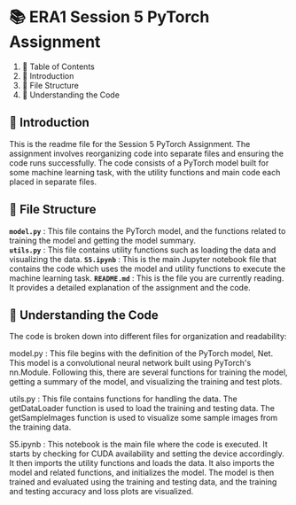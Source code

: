 # 📚 ERA1 Session 5 PyTorch Assignment

1. 📝 Table of Contents  
2. 🎯 Introduction  
3. 📂 File Structure  
4. 🧠 Understanding the Code


## 🎯 Introduction

This is the readme file for the Session 5 PyTorch Assignment. The assignment involves reorganizing code into separate files and ensuring the code runs successfully. The code consists of a PyTorch model built for some machine learning task, with the utility functions and main code each placed in separate files.

## 📂 File Structure  
  
**`model.py`** : This file contains the PyTorch model, and the functions related to training the model and getting the model summary.  
**`utils.py`** : This file contains utility functions such as loading the data and visualizing the data.
**`S5.ipynb`** : This is the main Jupyter notebook file that contains the code which uses the model and utility functions to execute the machine learning task.
**`README.md`** : This is the file you are currently reading. It provides a detailed explanation of the assignment and the code.

## 🧠 Understanding the Code
The code is broken down into different files for organization and readability:

model.py : This file begins with the definition of the PyTorch model, Net. This model is a convolutional neural network built using PyTorch's nn.Module. Following this, there are several functions for training the model, getting a summary of the model, and visualizing the training and test plots.

utils.py : This file contains functions for handling the data. The getDataLoader function is used to load the training and testing data. The getSampleImages function is used to visualize some sample images from the training data.

S5.ipynb : This notebook is the main file where the code is executed. It starts by checking for CUDA availability and setting the device accordingly. It then imports the utility functions and loads the data. It also imports the model and related functions, and initializes the model. The model is then trained and evaluated using the training and testing data, and the training and testing accuracy and loss plots are visualized.
